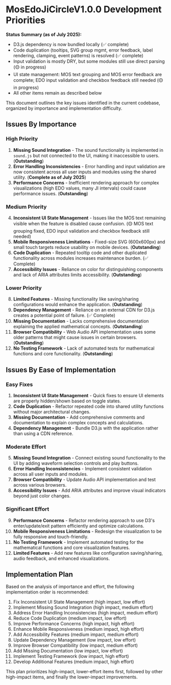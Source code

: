 # MosEdoJiCircleV1.0.0 Development Priorities

**Status Summary (as of July 2025):**
- D3.js dependency is now bundled locally (✅ complete)
- Code duplication (tooltips, SVG group mgmt, error feedback, label rendering, clamping, event patterns) is resolved (✅ complete)
- Input validation is mostly DRY, but some modules still use direct parsing (🟡 in progress)
- UI state management: MOS text grouping and MOS error feedback are complete; EDO input validation and checkbox feedback still needed (🟡 in progress)
- All other items remain as described below

This document outlines the key issues identified in the current codebase, organized by importance and implementation difficulty.

## Issues By Importance

### High Priority
1. **Missing Sound Integration** - The sound functionality is implemented in `sound.js` but not connected to the UI, making it inaccessible to users. (**Outstanding**)
2. **Error Handling Inconsistencies** - Error handling and input validation are now consistent across all user inputs and modules using the shared utility. (**Complete as of July 2025**)
3. **Performance Concerns** - Inefficient rendering approach for complex visualizations (high EDO values, many JI intervals) could cause performance issues. (**Outstanding**)

### Medium Priority
4. **Inconsistent UI State Management** - Issues like the MOS text remaining visible when the feature is disabled cause confusion. (🟡 MOS text grouping fixed, EDO input validation and checkbox feedback still needed)
5. **Mobile Responsiveness Limitations** - Fixed-size SVG (600x600px) and small touch targets reduce usability on mobile devices. (**Outstanding**)
6. **Code Duplication** - Repeated tooltip code and other duplicated functionality across modules increases maintenance burden. (✅ Complete)
7. **Accessibility Issues** - Reliance on color for distinguishing components and lack of ARIA attributes limits accessibility. (**Outstanding**)

### Lower Priority
8. **Limited Features** - Missing functionality like saving/sharing configurations would enhance the application. (**Outstanding**)
9. **Dependency Management** - Reliance on an external CDN for D3.js creates a potential point of failure. (✅ Complete)
10. **Missing Documentation** - Lacks comprehensive documentation explaining the applied mathematical concepts. (**Outstanding**)
11. **Browser Compatibility** - Web Audio API implementation uses some older patterns that might cause issues in certain browsers. (**Outstanding**)
12. **No Testing Framework** - Lack of automated tests for mathematical functions and core functionality. (**Outstanding**)

## Issues By Ease of Implementation

### Easy Fixes
1. **Inconsistent UI State Management** - Quick fixes to ensure UI elements are properly hidden/shown based on toggle states.
2. **Code Duplication** - Refactor repeated code into shared utility functions without major architectural changes.
3. **Missing Documentation** - Add comprehensive comments and documentation to explain complex concepts and calculations.
4. **Dependency Management** - Bundle D3.js with the application rather than using a CDN reference.

### Moderate Effort
5. **Missing Sound Integration** - Connect existing sound functionality to the UI by adding waveform selection controls and play buttons.
6. **Error Handling Inconsistencies** - Implement consistent validation across all user inputs and modules.
7. **Browser Compatibility** - Update Audio API implementation and test across various browsers.
8. **Accessibility Issues** - Add ARIA attributes and improve visual indicators beyond just color changes.

### Significant Effort
9. **Performance Concerns** - Refactor rendering approach to use D3's enter/update/exit pattern efficiently and optimize calculations.
10. **Mobile Responsiveness Limitations** - Redesign the visualization to be fully responsive and touch-friendly.
11. **No Testing Framework** - Implement automated testing for the mathematical functions and core visualization features.
12. **Limited Features** - Add new features like configuration saving/sharing, audio feedback, and enhanced visualizations.

## Implementation Plan

Based on the analysis of importance and effort, the following implementation order is recommended:

1. Fix Inconsistent UI State Management (high impact, low effort)
2. Implement Missing Sound Integration (high impact, medium effort)
3. Address Error Handling Inconsistencies (high impact, medium effort)
4. Reduce Code Duplication (medium impact, low effort)
5. Improve Performance Concerns (high impact, high effort)
6. Enhance Mobile Responsiveness (medium impact, high effort)
7. Add Accessibility Features (medium impact, medium effort)
8. Update Dependency Management (low impact, low effort)
9. Improve Browser Compatibility (low impact, medium effort)
10. Add Missing Documentation (low impact, low effort)
11. Implement Testing Framework (low impact, high effort)
12. Develop Additional Features (medium impact, high effort)

This plan prioritizes high-impact, lower-effort items first, followed by other high-impact items, and finally the lower-impact improvements.
